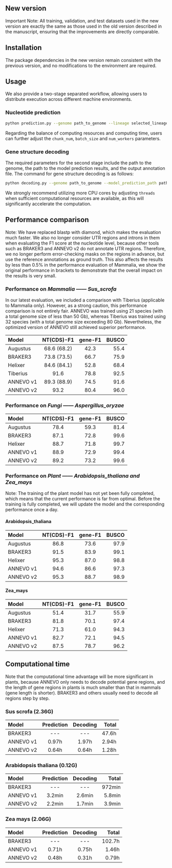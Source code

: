 ## New version
Important Note: All training, validation, and test datasets used in the new version are exactly the same as those used in the old version described in the manuscript, ensuring that the improvements are directly comparable.

## Installation
The package dependencies in the new version remain consistent with the previous version, and no modifications to the environment are required.
## Usage
We also provide a two-stage separated workflow, allowing users to distribute execution across different machine environments.
### Nucleotide prediction
```bash
python prediction.py --genome path_to_genome --lineage selected_lineage --model_prediction_path path_to_save_predction
```
Regarding the balance of computing resources and computing time, users can further adjust the `chunk_num`, `batch_size` and `num_workers` parameters.

### Gene structure decoding
The required parameters for the second stage include the path to the genome, the path to the model prediction results, and the output annotation file. The command for gene structure decoding is as follows:
```bash
python decoding.py --genome path_to_genome --model_prediction_path path_to_save_predction --output path_to_gff --threads 48 
```
We strongly recommend utilizing more CPU cores by adjusting `threads` when sufficient computational resources are available, as this will significantly accelerate the computation.
## Performance comparison
Note: We have replaced blastp with diamond, which makes the evaluation much faster. We also no longer consider UTR regions and introns in them when evaluating the F1 score at the nucleotide level, because other tools such as BRAKER3 and ANNEVO v2 do not annotate UTR regions.  Therefore, we no longer perform error-checking masks on the regions in advance, but use the reference annotations as ground truth. This also affects the results by less than 0.5% in the performance evaluation of Mammalia, we show the original performance in brackets to demonstrate that the overall impact on the results is very small.  
### Performance on *Mammalia —— Sus_scrofa*
In our latest evaluation, we included a comparison with Tiberius (applicable to Mammalia only). However, as a strong caution, this performance comparison is not entirely fair. ANNEVO was trained using 21 species (with a total genome size of less than 50 Gb), whereas Tiberius was trained using 32 species (with a total genome size exceeding 80 Gb). Nevertheless, the optimized version of ANNEVO still achieved superior performance.  

| Model             | NT(CDS)-F1  | gene-F1 | BUSCO |
|:------------------|:-----------:|:-------:|------:|
| Augustus          | 68.6 (68.2) |  42.3   |  55.4 |
| BRAKER3           | 73.8 (73.5) |  66.7   |  75.9 |
| Helixer           | 84.6 (84.1) |  52.8   |  68.4 |
| Tiberius          |    91.6     |  78.8   |  92.5 |
| ANNEVO v1         | 89.3 (88.9) |  74.5   |  91.6 |
| ANNEVO v2         |    93.2     |  80.4   |  96.0 |

### Performance on *Fungi —— Aspergillus_oryzae* 
| Model     | NT(CDS)-F1 | gene-F1 | BUSCO |
|:----------|:----------:|:-------:|------:|
| Augustus  |    78.4    |  59.3   |  81.4 |
| BRAKER3   |    87.1    |  72.8   |  99.6 |
| Helixer   |    88.7    |  71.8   |  99.7 |
| ANNEVO v1 |    88.9    |  72.9   |  99.4 |
| ANNEVO v2 |    89.2    |  73.2   |  99.6 |

### Performance on *Plant —— Arabidopsis_thaliana and Zea_mays* 
Note: The training of the plant model has not yet been fully completed, which means that the current performance is far from optimal. Before the training is fully completed, we will update the model and the corresponding performance once a day.
#### Arabidopsis_thaliana
| Model     | NT(CDS)-F1 | gene-F1 | BUSCO |
|:----------|:----------:|:-------:|------:|
| Augustus  |    86.8    |  73.6   |  97.9 |
| BRAKER3   |    91.5    |  83.9   |  99.1 |
| Helixer   |    95.3    |  87.0   |  98.8 |
| ANNEVO v1 |    94.6    |  86.6   |  97.3 |
| ANNEVO v2 |    95.3    |  88.7   |  98.9 |
#### Zea_mays
| Model     | NT(CDS)-F1 | gene-F1 | BUSCO |
|:----------|:----------:|:-------:|------:|
| Augustus  |    51.4    |  31.7   |  55.9 |
| BRAKER3   |    81.8    |  70.1   |  97.4 |
| Helixer   |    71.3    |  61.0   |  94.3 |
| ANNEVO v1 |    82.7    |  72.1   |  94.5 |
| ANNEVO v2 |    87.5    |  78.7   |  96.2 |

## Computational time
Note that the computational time advantage will be more significant in plants, because ANNEVO only needs to decode potential gene regions, and the length of gene regions in plants is much smaller than that in mammals (gene length is shorter). BRAKER3 and others usually need to decode all regions step by step.
### Sus scrofa (2.36G)
| Model     | Prediction | Decoding | Total | 
|:----------|:----------:|:--------:|------:|
| BRAKER3   |    ---     |   ---    | 47.6h | 
| ANNEVO v1 |   0.97h    |  1.97h   | 2.94h | 
| ANNEVO v2 |   0.64h    |  0.64h   | 1.28h | 
### Arabidopsis thaliana (0.12G)
| Model     | Prediction | Decoding |  Total | 
|:----------|:----------:|:--------:|-------:|
| BRAKER3   |    ---     |   ---    | 972min | 
| ANNEVO v1 |   3.2min   |  2.6min  | 5.8min | 
| ANNEVO v2 |   2.2min   |  1.7min  | 3.9min |
### Zea mays (2.06G)
| Model     | Prediction | Decoding |  Total | 
|:----------|:----------:|:--------:|-------:|
| BRAKER3   |    ---     |   ---    | 102.7h | 
| ANNEVO v1 |   0.71h    |  0.75h   |  1.46h | 
| ANNEVO v2 |   0.48h    |  0.31h   |  0.79h |
